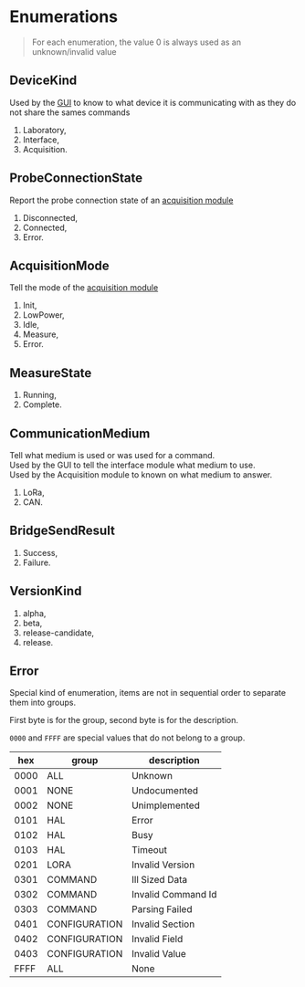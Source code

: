 # Enumerations

> For each enumeration, the value 0 is always used as an unknown/invalid value

## DeviceKind

Used by the [GUI](gui.md) to know to what device it is communicating with as they do not share the sames commands

1. Laboratory,
2. Interface,
3. Acquisition.

## ProbeConnectionState

Report the probe connection state of an [acquisition module](acquisition-module.md)

1. Disconnected,
2. Connected,
3. Error.

## AcquisitionMode

Tell the mode of the [acquisition module](acquisition-module.md)

1. Init,
2. LowPower,
3. Idle,
4. Measure,
5. Error.

## MeasureState

1. Running,
2. Complete.

## CommunicationMedium

Tell what medium is used or was used for a command.  
Used by the GUI to tell the interface module what medium to use.  
Used by the Acquisition module to known on what medium to answer.

1. LoRa,
2. CAN.

## BridgeSendResult

1. Success,
2. Failure.

## VersionKind

1. alpha,
2. beta,
3. release-candidate,
4. release.

## Error

Special kind of enumeration, items are not in sequential order to separate them into groups.

First byte is for the group, second byte is for the description.

`0000` and `FFFF` are special values that do not belong to a group.

| hex  | group         | description        |
|------|---------------|--------------------|
| 0000 | ALL           | Unknown            |
| 0001 | NONE          | Undocumented       |
| 0002 | NONE          | Unimplemented      |
| 0101 | HAL           | Error              | 
| 0102 | HAL           | Busy               | 
| 0103 | HAL           | Timeout            | 
| 0201 | LORA          | Invalid Version    |
| 0301 | COMMAND       | Ill Sized Data     |
| 0302 | COMMAND       | Invalid Command Id |
| 0303 | COMMAND       | Parsing Failed     |
| 0401 | CONFIGURATION | Invalid Section    |
| 0402 | CONFIGURATION | Invalid Field      |
| 0403 | CONFIGURATION | Invalid Value      |
| FFFF | ALL           | None               |